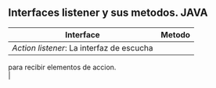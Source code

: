 ## Interfaces listener y sus metodos. JAVA

**Interface**                               | **Metodo**
------------------------------------------- | -------------------
*Action listener*: La interfaz de escucha   |
para recibir elementos de accion.           
                                            |

